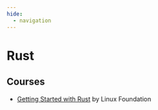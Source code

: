 ```yaml
---
hide:
  - navigation
---
```


# Rust

## Courses
- [Getting Started with Rust](https://training.linuxfoundation.org/express-learning/getting-started-with-rust-lfel1002/) by Linux Foundation